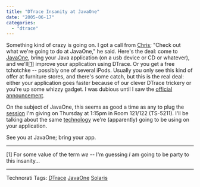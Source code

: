 ```yaml
---
title: "DTrace Insanity at JavaOne"
date: "2005-06-17"
categories: 
  - "dtrace"
---
```


Something kind of crazy is going on. I got a call from [Chris](http://blogs.sun.com/chrisra); "Check out what we're going to do at JavaOne," he said. Here's the deal: come to [JavaOne](http://java.sun.com/javaone), bring your Java application (on a usb device or CD or whatever), and we'll[\[1\]](#some_val) improve your application using DTrace. Or you get a free tchotchke -- possibly one of several iPods. Usually you only see this kind of offer at furniture stores, and there's some catch, but this is the real deal: either your application goes faster because of our clever DTrace trickery or you're up some whizzy gadget. I was dubious until I saw the [official announcement](http://www.sun.com/software/solaris/javaone_challenge.jsp).

On the subject of JavaOne, this seems as good a time as any to plug the [session](https://www28.cplan.com/javaone05_93_1/session_details.jsp?isid=273210&ilocation_id=93-1&ilanguage=english) I'm giving on Thursday at 1:15pm in Room 121/122 (TS-5211). I'll be talking about the same [technology](https://solaris10-dtrace-vm-agents.dev.java.net/) we're (apparently) going to be using on your application.

See you at JavaOne; bring your app.

* * *

\[1\] For some value of the term _we_ -- I'm guessing _I_ am going to be party to this insanity...

* * *

Technorati Tags: [DTrace](http://technorati.com/tag/DTrace) [JavaOne](http://technorati.com/tag/JavaOne) [Solaris](http://technorati.com/tag/Solaris)
